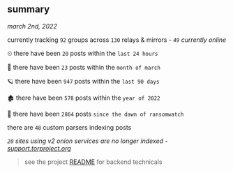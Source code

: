 
## summary
_march 2nd, 2022_

currently tracking `92` groups across `130` relays & mirrors - _`49` currently online_

⏲ there have been `20` posts within the `last 24 hours`

🦈 there have been `23` posts within the `month of march`

🪐 there have been `947` posts within the `last 90 days`

🏚 there have been `578` posts within the `year of 2022`

🦕 there have been `2864` posts `since the dawn of ransomwatch`

there are `48` custom parsers indexing posts

_`20` sites using v2 onion services are no longer indexed - [support.torproject.org](https://support.torproject.org/onionservices/v2-deprecation/)_

> see the project [README](https://github.com/thetanz/ransomwatch#ransomwatch--) for backend technicals
